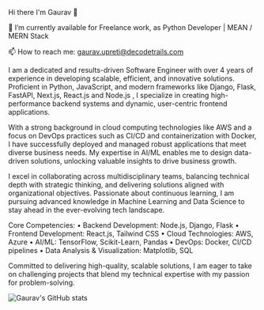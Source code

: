 Hi there I'm Gaurav 👋

🔭 I’m currently available for Freelance work, as Python Developer | MEAN / MERN Stack

📫 How to reach me: gaurav.upreti@decodetrails.com

I am a dedicated and results-driven Software Engineer with over 4 years of experience in developing scalable, efficient, and innovative solutions. Proficient in Python, JavaScript, and modern frameworks like Django, Flask, FastAPI, Next.js, React.js and Node.js , I specialize in creating high-performance backend systems and dynamic, user-centric frontend applications.

With a strong background in cloud computing technologies like AWS and a focus on DevOps practices such as CI/CD and containerization with Docker, I have successfully deployed and managed robust applications that meet diverse business needs. My expertise in AI/ML enables me to design data-driven solutions, unlocking valuable insights to drive business growth.

I excel in collaborating across multidisciplinary teams, balancing technical depth with strategic thinking, and delivering solutions aligned with organizational objectives. Passionate about continuous learning, I am pursuing advanced knowledge in Machine Learning and Data Science to stay ahead in the ever-evolving tech landscape.

Core Competencies:
	•	Backend Development: Node.js, Django, Flask
	•	Frontend Development: React.js, Tailwind CSS
	•	Cloud Technologies: AWS, Azure
	•	AI/ML: TensorFlow, Scikit-Learn, Pandas
	•	DevOps: Docker, CI/CD pipelines
	•	Data Analysis & Visualization: Matplotlib, SQL

Committed to delivering high-quality, scalable solutions, I am eager to take on challenging projects that blend my technical expertise with my passion for problem-solving.

![Gaurav's GitHub stats](https://github-readme-stats.vercel.app/api?username=gauravupreti0&theme=transparent&show_icons=true)
